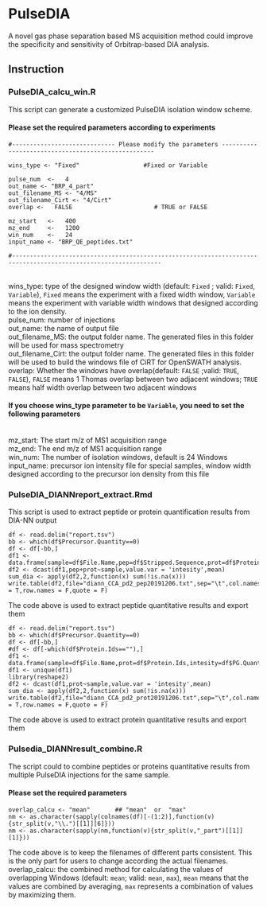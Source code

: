 # PulseDIA
A novel gas phase separation based MS acquisition method could improve the specificity and sensitivity of Orbitrap-based DIA analysis.
<br>
## Instruction
### PulseDIA_calcu_win.R
This script can generate a customized PulseDIA isolation window scheme.

#### Please set the required parameters according to experiments
```
#----------------------------- Please modify the parameters ---------------------------------------------------

wins_type <- "Fixed"                  #Fixed or Variable

pulse_num  <-   4
out_name <- "BRP_4_part"
out_filename_MS <- "4/MS" 
out_filename_Cirt <- "4/Cirt"
overlap <-   FALSE                       # TRUE or FALSE

mz_start   <-   400
mz_end     <-   1200 
win_num    <-   24
input_name <- "BRP_QE_peptides.txt"

#----------------------------------------------------------------------------------------------------------------
```
<br>wins_type: type of the designed window width (default: `Fixed` ; valid: `Fixed`, `Variable`), `Fixed` means the experiment with a fixed width window, `Variable` means the experiment with variable width windows that designed according to the ion density.
<br>pulse_num: number of injections
<br>out_name: the name of output file
<br>out_filename_MS: the output folder name. The generated files in this folder will be used for mass spectrometry
<br>out_filename_Cirt: the output folder name. The generated files in this folder will be used to build the windows file of CiRT for OpenSWATH analysis.
<br>overlap: Whether the windows have overlap(default: `FALSE` ;valid: `TRUE`, `FALSE`), `FALSE` means 1 Thomas overlap between two adjacent windows; `TRUE` means half width overlap between two adjacent windows
#### If you choose wins_type parameter to be `Variable`, you need to set the following parameters
<br>mz_start: The start m/z of MS1 acquisition range
<br>mz_end: The end m/z of MS1 acquisition range
<br>win_num: The number of isolation windows, default is 24 Windows
<br>input_name: precursor ion intensity file for special samples, window width designed according to the precursor ion density from this file

### PulseDIA_DIANNreport_extract.Rmd
This script is used to extract peptide or protein quantification results from DIA-NN output
```
df <- read.delim("report.tsv")
bb <- which(df$Precursor.Quantity==0)
df <- df[-bb,]
df1 <- data.frame(sample=df$File.Name,pep=df$Stripped.Sequence,prot=df$Protein.Ids,intesity=df$Precursor.Quantity)
df2 <- dcast(df1,pep+prot~sample,value.var = 'intesity',mean)
sum_dia <- apply(df2,2,function(x) sum(!is.na(x)))
write.table(df2,file="diann_CCA_pd2_pep20191206.txt",sep="\t",col.names = T,row.names = F,quote = F)
```
The code above is used to extract peptide quantitative results and export them
```
df <- read.delim("report.tsv")
bb <- which(df$Precursor.Quantity==0)
df <- df[-bb,]
#df <- df[-which(df$Protein.Ids==""),]
df1 <- data.frame(sample=df$File.Name,prot=df$Protein.Ids,intesity=df$PG.Quantity)
df1 <- unique(df1)
library(reshape2)
df2 <- dcast(df1,prot~sample,value.var = 'intesity',mean)
sum_dia <- apply(df2,2,function(x) sum(!is.na(x)))
write.table(df2,file="diann_CCA_pd2_prot20191206.txt",sep="\t",col.names = T,row.names = F,quote = F)
```
The code above is used to extract protein quantitative results and export them

### Pulsedia_DIANNresult_combine.R 
The script could to combine peptides or proteins quantitative results from multiple PulseDIA injections for the same sample.
#### Please set the required parameters
```
overlap_calcu <- "mean"       ## "mean"  or  "max"
nm <- as.character(sapply(colnames(df)[-(1:2)],function(v) {str_split(v,"\\.")[[1]][6]}))
nm <- as.character(sapply(nm,function(v){str_split(v,"_part")[[1]][1]}))
```
The code above is to keep the filenames of different parts consistent. This is the only part for users to change according the actual filenames.
<br>overlap_calcu: the combined method for calculating the values of overlapping Windows (default: `mean`; valid: `mean`, `max`), `mean` means that the values are combined by averaging, `max` represents a combination of values by maximizing them.
